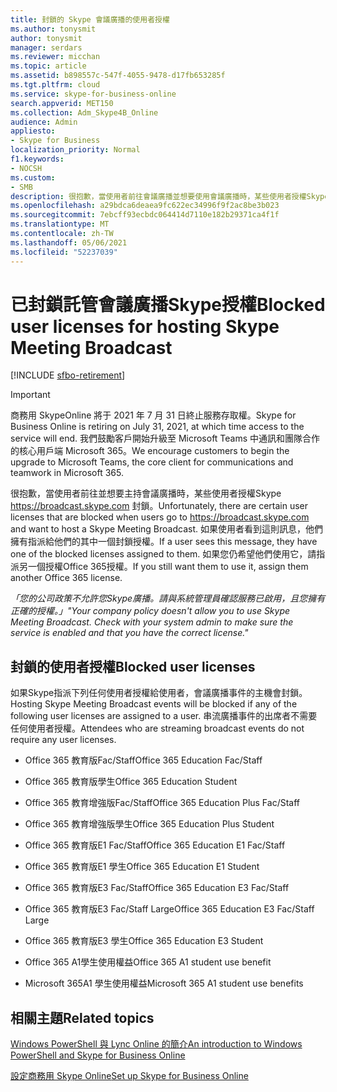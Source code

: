 ```yaml
---
title: 封鎖的 Skype 會議廣播的使用者授權
ms.author: tonysmit
author: tonysmit
manager: serdars
ms.reviewer: micchan
ms.topic: article
ms.assetid: b898557c-547f-4055-9478-d17fb653285f
ms.tgt.pltfrm: cloud
ms.service: skype-for-business-online
search.appverid: MET150
ms.collection: Adm_Skype4B_Online
audience: Admin
appliesto:
- Skype for Business
localization_priority: Normal
f1.keywords:
- NOCSH
ms.custom:
- SMB
description: 很抱歉，當使用者前往會議廣播並想要使用會議廣播時，某些使用者授權Skype https://broadcast.skype.com 封鎖。 如果使用者看到這則訊息，他們擁有指派給他們的其中一個封鎖授權。 如果您仍希望他們使用它，請指派另一個授權Office 365授權。
ms.openlocfilehash: a29bdca6deaea9fc622ec34996f9f2ac8be3b023
ms.sourcegitcommit: 7ebcff93ecbdc064414d7110e182b29371ca4f1f
ms.translationtype: MT
ms.contentlocale: zh-TW
ms.lasthandoff: 05/06/2021
ms.locfileid: "52237039"
---
```

# <a name="blocked-user-licenses-for-hosting-skype-meeting-broadcast"></a><span data-ttu-id="61b1d-105">已封鎖託管會議廣播Skype授權</span><span class="sxs-lookup"><span data-stu-id="61b1d-105">Blocked user licenses for hosting Skype Meeting Broadcast</span></span>

[!INCLUDE [sfbo-retirement](../../Hub/includes/sfbo-retirement.md)]

> [!IMPORTANT]
> <span data-ttu-id="61b1d-106">商務用 SkypeOnline 將于 2021 年 7 月 31 日終止服務存取權。</span><span class="sxs-lookup"><span data-stu-id="61b1d-106">Skype for Business Online is retiring on July 31, 2021, at which time access to the service will end.</span></span> <span data-ttu-id="61b1d-107">我們鼓勵客戶開始升級至 Microsoft Teams 中通訊和團隊合作的核心用戶端 Microsoft 365。</span><span class="sxs-lookup"><span data-stu-id="61b1d-107">We encourage customers to begin the upgrade to Microsoft Teams, the core client for communications and teamwork in Microsoft 365.</span></span>

<span data-ttu-id="61b1d-108">很抱歉，當使用者前往並想要主持會議廣播時，某些使用者授權Skype https://broadcast.skype.com 封鎖。</span><span class="sxs-lookup"><span data-stu-id="61b1d-108">Unfortunately, there are certain user licenses that are blocked when users go to https://broadcast.skype.com and want to host a Skype Meeting Broadcast.</span></span> <span data-ttu-id="61b1d-109">如果使用者看到這則訊息，他們擁有指派給他們的其中一個封鎖授權。</span><span class="sxs-lookup"><span data-stu-id="61b1d-109">If a user sees this message, they have one of the blocked licenses assigned to them.</span></span> <span data-ttu-id="61b1d-110">如果您仍希望他們使用它，請指派另一個授權Office 365授權。</span><span class="sxs-lookup"><span data-stu-id="61b1d-110">If you still want them to use it, assign them another Office 365 license.</span></span>
  
 <span data-ttu-id="61b1d-111">*「您的公司政策不允許您Skype廣播。請與系統管理員確認服務已啟用，且您擁有正確的授權。」*</span><span class="sxs-lookup"><span data-stu-id="61b1d-111">*"Your company policy doesn't allow you to use Skype Meeting Broadcast. Check with your system admin to make sure the service is enabled and that you have the correct license."*</span></span> 
  
## <a name="blocked-user-licenses"></a><span data-ttu-id="61b1d-112">封鎖的使用者授權</span><span class="sxs-lookup"><span data-stu-id="61b1d-112">Blocked user licenses</span></span> 

<span data-ttu-id="61b1d-113">如果Skype指派下列任何使用者授權給使用者，會議廣播事件的主機會封鎖。</span><span class="sxs-lookup"><span data-stu-id="61b1d-113">Hosting Skype Meeting Broadcast events will be blocked if any of the following user licenses are assigned to a user.</span></span> <span data-ttu-id="61b1d-114">串流廣播事件的出席者不需要任何使用者授權。</span><span class="sxs-lookup"><span data-stu-id="61b1d-114">Attendees who are streaming broadcast events do not require any user licenses.</span></span>
  
- <span data-ttu-id="61b1d-115">Office 365 教育版Fac/Staff</span><span class="sxs-lookup"><span data-stu-id="61b1d-115">Office 365 Education Fac/Staff</span></span>
    
- <span data-ttu-id="61b1d-116">Office 365 教育版學生</span><span class="sxs-lookup"><span data-stu-id="61b1d-116">Office 365 Education Student</span></span>
    
- <span data-ttu-id="61b1d-117">Office 365 教育增強版Fac/Staff</span><span class="sxs-lookup"><span data-stu-id="61b1d-117">Office 365 Education Plus Fac/Staff</span></span>
    
- <span data-ttu-id="61b1d-118">Office 365 教育增強版學生</span><span class="sxs-lookup"><span data-stu-id="61b1d-118">Office 365 Education Plus Student</span></span>
    
- <span data-ttu-id="61b1d-119">Office 365 教育版E1 Fac/Staff</span><span class="sxs-lookup"><span data-stu-id="61b1d-119">Office 365 Education E1 Fac/Staff</span></span>
    
- <span data-ttu-id="61b1d-120">Office 365 教育版E1 學生</span><span class="sxs-lookup"><span data-stu-id="61b1d-120">Office 365 Education E1 Student</span></span>
    
- <span data-ttu-id="61b1d-121">Office 365 教育版E3 Fac/Staff</span><span class="sxs-lookup"><span data-stu-id="61b1d-121">Office 365 Education E3 Fac/Staff</span></span>
    
- <span data-ttu-id="61b1d-122">Office 365 教育版E3 Fac/Staff Large</span><span class="sxs-lookup"><span data-stu-id="61b1d-122">Office 365 Education E3 Fac/Staff Large</span></span>
    
- <span data-ttu-id="61b1d-123">Office 365 教育版E3 學生</span><span class="sxs-lookup"><span data-stu-id="61b1d-123">Office 365 Education E3 Student</span></span>
    
- <span data-ttu-id="61b1d-124">Office 365 A1學生使用權益</span><span class="sxs-lookup"><span data-stu-id="61b1d-124">Office 365 A1 student use benefit</span></span>
    
- <span data-ttu-id="61b1d-125">Microsoft 365A1 學生使用權益</span><span class="sxs-lookup"><span data-stu-id="61b1d-125">Microsoft 365 A1 student use benefits</span></span>

    
## <a name="related-topics"></a><span data-ttu-id="61b1d-126">相關主題</span><span class="sxs-lookup"><span data-stu-id="61b1d-126">Related topics</span></span>

[<span data-ttu-id="61b1d-127">Windows PowerShell 與 Lync Online 的簡介</span><span class="sxs-lookup"><span data-stu-id="61b1d-127">An introduction to Windows PowerShell and Skype for Business Online</span></span>](../set-up-your-computer-for-windows-powershell/set-up-your-computer-for-windows-powershell.md)
  
[<span data-ttu-id="61b1d-128">設定商務用 Skype Online</span><span class="sxs-lookup"><span data-stu-id="61b1d-128">Set up Skype for Business Online</span></span>](../set-up-skype-for-business-online/set-up-skype-for-business-online.md)

  

